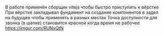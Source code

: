 В работе применён сборщик vitejs чтобы быстро приступить к вёрстке
При вёрстке закладывал фундамент на создание компонентов в задел на будущее чтобы применять в разных местах
Точка доступности для звонка (в шапке) становится красной когда время не рабочее https://imgur.com/RUNxQtN